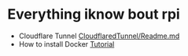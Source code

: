 # Everything iknow bout rpi
- Cloudflare Tunnel [CloudflaredTunnel/Readme.md](CloudflaredTunnel/Readme.md)
- How to install Docker [Tutorial](docker.md)
